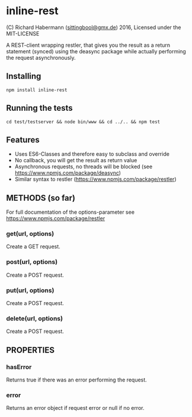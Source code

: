 # inline-rest

(C) Richard Habermann (sittingbool@gmx.de) 2016, Licensed under the MIT-LICENSE

A REST-client wrapping restler, that gives you the result as a return statement (synced) using the deasync package while actually performing the request asynchronously.

Installing
----------

```
npm install inline-rest
```

Running the tests
-----------------

```
cd test/testserver && node bin/www && cd ../.. && npm test
```

Features
--------

* Uses ES6-Classes and therefore easy to subclass and override
* No callback, you will get the result as return value
* Asynchronous requests, no threads will be blocked (see https://www.npmjs.com/package/deasync)
* Similar syntax to restler (https://www.npmjs.com/package/restler)


METHODS (so far)
----------------

For full documentation of the options-parameter see https://www.npmjs.com/package/restler

### get(url, options)

Create a GET request.

### post(url, options)

Create a POST request.

### put(url, options)

Create a POST request.

### delete(url, options)

Create a POST request.


PROPERTIES
----------

### hasError

Returns true if there was an error performing the request.

### error

Returns an error object if request error or null if no error.
